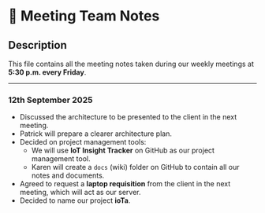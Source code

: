 # 📒 Meeting Team Notes

## Description
This file contains all the meeting notes taken during our weekly meetings at **5:30 p.m. every Friday**.

---

### 12th September 2025
- Discussed the architecture to be presented to the client in the next meeting.  
- Patrick will prepare a clearer architecture plan.  
- Decided on project management tools:  
  - We will use **IoT Insight Tracker** on GitHub as our project management tool.  
  - Karen will create a `docs` (wiki) folder on GitHub to contain all our notes and documents.  
- Agreed to request a **laptop requisition** from the client in the next meeting, which will act as our server.  
- Decided to name our project **ioTa**.
